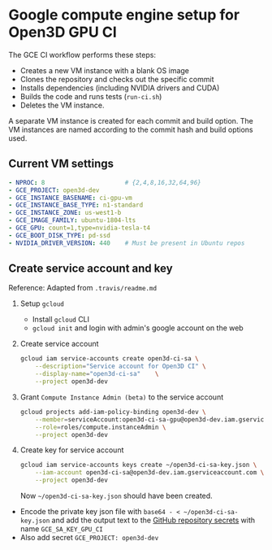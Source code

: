 # Google compute engine setup for Open3D GPU CI

The GCE CI workflow performs these steps:

- Creates a new VM instance with a blank OS image
- Clones the repository and checks out the specific commit
- Installs dependencies (including NVIDIA drivers and CUDA)
- Builds the code and runs tests (`run-ci.sh`)
- Deletes the VM instance.

A separate VM instance is created for each commit and build option. The VM
instances are named according to the commit hash and build options used.

## Current VM settings

```yaml
- NPROC: 8                      # {2,4,8,16,32,64,96}
- GCE_PROJECT: open3d-dev
- GCE_INSTANCE_BASENAME: ci-gpu-vm
- GCE_INSTANCE_BASE_TYPE: n1-standard
- GCE_INSTANCE_ZONE: us-west1-b
- GCE_IMAGE_FAMILY: ubuntu-1804-lts
- GCE_GPU: count=1,type=nvidia-tesla-t4
- GCE_BOOT_DISK_TYPE: pd-ssd
- NVIDIA_DRIVER_VERSION: 440    # Must be present in Ubuntu repos
```

## Create service account and key

Reference: Adapted from `.travis/readme.md`

1. Setup `gcloud`

   - Install `gcloud` CLI
   - `gcloud init` and login with admin's google account on the web

2. Create service account

   ```bash
   gcloud iam service-accounts create open3d-ci-sa \
       --description="Service account for Open3D CI" \
       --display-name="open3d-ci-sa"    \
       --project open3d-dev
   ```

3. Grant `Compute Instance Admin (beta)` to the service account

   ```bash
   gcloud projects add-iam-policy-binding open3d-dev \
       --member=serviceAccount:open3d-ci-sa-gpu@open3d-dev.iam.gserviceaccount.com \
       --role=roles/compute.instanceAdmin \
       --project open3d-dev
   ```

4. Create key for service account

   ```bash
   gcloud iam service-accounts keys create ~/open3d-ci-sa-key.json \
       --iam-account open3d-ci-sa@open3d-dev.iam.gserviceaccount.com \
       --project open3d-dev
   ```

   Now `~/open3d-ci-sa-key.json` should have been created.

- Encode the private key json file with `base64 - < ~/open3d-ci-sa-key.json` and
  add the output text to the
  [GitHub repository secrets](https://github.com/intel-isl/Open3D/settings/secrets)
  with name `GCE_SA_KEY_GPU_CI`
- Also add secret `GCE_PROJECT: open3d-dev`
